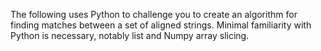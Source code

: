 The following uses Python to challenge you to create an algorithm for finding matches between a set of aligned strings. Minimal familiarity with Python is necessary, notably list and Numpy array slicing. 

